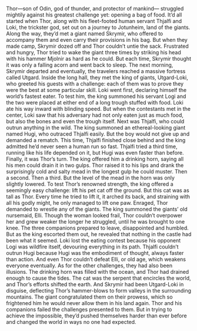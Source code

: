 Thor—son of Odin, god of thunder,  and protector of mankind— struggled mightily against his greatest challenge yet: opening a bag of food. It’d all started when Thor, along with his fleet-footed human servant Thjalfi and Loki, the trickster god, set out on a journey to Jotunheim,  land of the giants. Along the way, they’d met  a giant named Skrymir, who offered to accompany them and even carry their provisions in his bag. But when they made camp, Skrymir dozed off and Thor couldn’t untie the sack. Frustrated and hungry, Thor tried  to wake the giant three times by striking his head with his hammer  Mjolnir as hard as he could. But each time, Skrymir thought  it was only a falling acorn and went back to sleep. The next morning, Skrymir departed and eventually, the travelers reached  a massive fortress called Utgard. Inside the long hall,  they met the king of giants, Utgard-Loki, who greeted his guests with a challenge: each of them was to prove they were  the best at some particular skill. Loki went first, declaring himself  the world’s fastest eater. To test him, the king summoned  his servant Logi and the two were placed at either  end of a long trough stuffed with food. Loki ate his way inward  with blinding speed. But when the contestants  met in the center, Loki saw that his adversary  had not only eaten just as much food, but also the bones  and even the trough itself. Next was Thjalfi, who could  outrun anything in the wild. The king summoned an ethereal-looking  giant named Hugi, who outraced Thjalfi easily. But the boy would not give up  and demanded a rematch. This time, Thjalfi finished close behind and the king admitted he’d never  seen a human run so fast. Thjalfi tried a third time,  running like his life depended on it, but Hugi was even faster than before. Finally, it was Thor’s turn. The king offered him a drinking horn, saying all his men  could drain it in two gulps. Thor raised it to his lips and drank the surprisingly  cold and salty mead in the longest gulp he could muster. Then a second. Then a third. But the level of the mead  in the horn was only slightly lowered. To test Thor’s renowned strength, the king offered a seemingly easy challenge: lift his pet cat off the ground. But this cat was as tall as Thor. Every time he tried to lift it,  it arched its back, and straining with all his godly might,  he only managed to lift one paw. Enraged, Thor demanded  to wrestle any of the giants. The king summoned  the giants’ old nursemaid, Elli. Though the woman looked frail,  Thor couldn’t overpower her and grew weaker the longer he struggled, until he was brought to one knee. The three companions prepared  to leave, disappointed and humbled. But as the king escorted them out, he revealed that nothing in the castle  had been what it seemed. Loki lost the eating contest because  his opponent Logi was wildfire itself, devouring everything in its path. Thjalfi couldn’t outrun Hugi because Hugi was the embodiment of thought, always faster than action. And even Thor couldn’t defeat Elli,  or old age, which weakens everyone eventually. As for the other challenges,  they had also been illusions. The drinking horn  was filled with the ocean, and Thor had drained enough to cause the tides. The cat was the serpent  that encircles the world, and Thor’s efforts shifted the earth. And Skrymir had been  Utgard-Loki in disguise, deflecting Thor’s hammer-blows to form valleys in the surrounding mountains. The giant congratulated  them on their prowess, which so frightened him he would  never allow them in his land again. Thor and his companions failed  the challenges presented to them. But in trying to achieve the impossible, they’d pushed themselves  harder than ever before and changed the world  in ways no one had expected. 